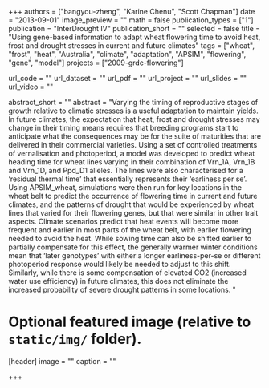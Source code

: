 +++
authors = ["bangyou-zheng", "Karine Chenu", "Scott Chapman"]
date = "2013-09-01"
image_preview = ""
math = false
publication_types = ["1"]
publication = "InterDrought IV"
publication_short = ""
selected = false
title = "Using gene-based information to adapt wheat flowering time to avoid heat, frost and drought stresses in current and future climates"
tags = ["wheat", "frost", "heat", "Australia", "climate", "adaptation", "APSIM", "flowering", "gene", "model"]
projects = ["2009-grdc-flowering"]

url_code = ""
url_dataset = ""
url_pdf = ""
url_project = ""
url_slides = ""
url_video = ""

abstract_short = ""
abstract = "Varying the timing of reproductive stages of growth relative to climatic stresses is a useful adaptation to maintain yields. In future climates, the expectation that heat, frost and drought stresses may change in their timing means requires that breeding programs start to anticipate what the consequences may be for the suite of maturities that are delivered in their commercial varieties. Using a set of controlled treatments of vernalisation and photoperiod, a model was developed to predict wheat heading time for wheat lines varying in their combination of Vrn_1A, Vrn_1B and Vrn_1D, and Ppd_D1 alleles. The lines were also characterised for a ‘residual thermal time’ that essentially represents their ‘earliness per se’. Using APSIM_wheat, simulations were then run for key locations in the wheat belt to predict the occurrence of flowering time in current and future climates, and the patterns of drought that would be experienced by wheat lines that varied for their flowering genes, but that were similar in other trait aspects. Climate scenarios predict that heat events will become more frequent and earlier in most parts of the wheat belt, with earlier flowering needed to avoid the heat. While sowing time can also be shifted earlier to partially compensate for this effect, the generally warmer winter conditions mean that ‘later genotypes’ with either a longer earliness-per-se or different photoperiod response would likely be needed to adjust to this shift. Similarly, while there is some compensation of elevated CO2 (increased water use efficiency) in future climates, this does not eliminate the increased probability of severe drought patterns in some locations. "


# Optional featured image (relative to `static/img/` folder).
[header]
image = ""
caption = ""

+++
